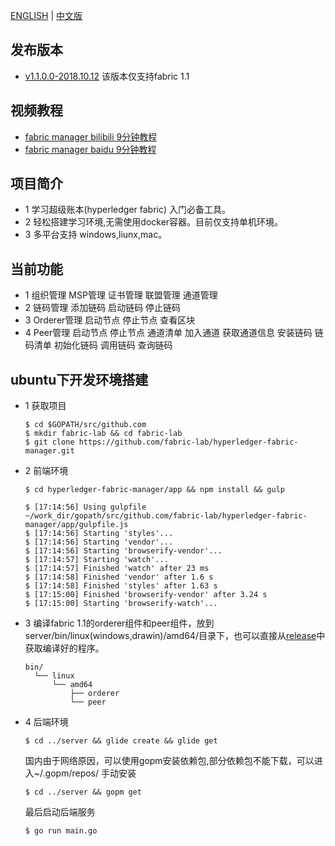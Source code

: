 [ENGLISH](https://github.com/fabric-lab/hyperledger-fabric-manager/blob/master/README.md) | [中文版](https://github.com/fabric-lab/hyperledger-fabric-manager/blob/master/README-zh.md)

## 发布版本

- [v1.1.0.0-2018.10.12](https://github.com/fabric-lab/hyperledger-fabric-manager/releases/tag/V1.0.0) 该版本仅支持fabric 1.1
## 视频教程
- [fabric manager bilibili 9分钟教程](https://www.bilibili.com/video/av33670267/)
- [fabric manager baidu 9分钟教程](https://pan.baidu.com/s/1wSzHM3U6vNi2PxuZzSFYnQ)

## 项目简介
- 1 学习超级账本(hyperledger fabric) 入门必备工具。
- 2 轻松搭建学习环境,无需使用docker容器。目前仅支持单机环境。
- 3 多平台支持 windows,liunx,mac。 

## 当前功能
- 1 组织管理 MSP管理 证书管理 联盟管理 通道管理
- 2 链码管理 添加链码 启动链码 停止链码
- 3 Orderer管理 启动节点 停止节点 查看区块
- 4 Peer管理 启动节点 停止节点 通道清单 加入通道 获取通道信息 安装链码 链码清单 初始化链码 调用链码 查询链码

## ubuntu下开发环境搭建
 - 1 获取项目
          
       $ cd $GOPATH/src/github.com
       $ mkdir fabric-lab && cd fabric-lab
       $ git clone https://github.com/fabric-lab/hyperledger-fabric-manager.git
 - 2 前端环境
       
       $ cd hyperledger-fabric-manager/app && npm install && gulp
       
       $ [17:14:56] Using gulpfile ~/work_dir/gopath/src/github.com/fabric-lab/hyperledger-fabric-manager/app/gulpfile.js
       $ [17:14:56] Starting 'styles'...
       $ [17:14:56] Starting 'vendor'...
       $ [17:14:56] Starting 'browserify-vendor'...
       $ [17:14:57] Starting 'watch'...
       $ [17:14:57] Finished 'watch' after 23 ms
       $ [17:14:58] Finished 'vendor' after 1.6 s
       $ [17:14:58] Finished 'styles' after 1.63 s
       $ [17:15:00] Finished 'browserify-vendor' after 3.24 s
       $ [17:15:00] Starting 'browserify-watch'...
       
 - 3 编译fabric 1.1的orderer组件和peer组件，放到server/bin/linux(windows,drawin)/amd64/目录下，也可以直接从[release](https://github.com/fabric-lab/hyperledger-fabric-manager/releases/tag/V1.0.0)中获取编译好的程序。
       
       bin/
         └── linux
             └── amd64
                 ├── orderer
                 └── peer
 - 4 后端环境
       
       $ cd ../server && glide create && glide get
      
      国内由于网络原因，可以使用gopm安装依赖包,部分依赖包不能下载，可以进入~/.gopm/repos/ 手动安装
        
       $ cd ../server && gopm get 
       
      最后启动后端服务
       
       $ go run main.go

